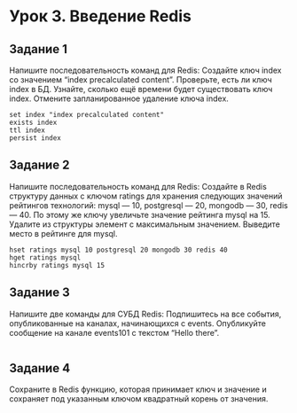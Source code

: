 # Урок 3. Введение Redis

## Задание 1

Напишите последовательность команд для Redis:
Создайте ключ index со значением “index precalculated content”.
Проверьте, есть ли ключ index в БД.
Узнайте, сколько ещё времени будет существовать ключ index.
Отмените запланированное удаление ключа index.

```
set index "index precalculated content"
exists index
ttl index
persist index
```


## Задание 2

Напишите последовательность команд для Redis:
Создайте в Redis структуру данных с ключом ratings для хранения следующих значений рейтингов технологий: mysql — 10, postgresql — 20, mongodb — 30, redis — 40.
По этому же ключу увеличьте значение рейтинга mysql на 15.
Удалите из структуры элемент с максимальным значением.
Выведите место в рейтинге для mysql.

```
hset ratings mysql 10 postgresql 20 mongodb 30 redis 40
hget ratings mysql
hincrby ratings mysql 15

```


## Задание 3

Напишите две команды для СУБД Redis:
Подпишитесь на все события, опубликованные на каналах, начинающихся с events.
Опубликуйте сообщение на канале events101 с текстом “Hello there”.

```
```

## Задание 4

Сохраните в Redis функцию, которая принимает ключ и значение и сохраняет под указанным ключом квадратный корень от значения.

```
```